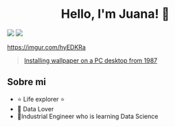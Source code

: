 <div align="center">
<h1 align="center">Hello, I'm <a >Juana!</a> 👋</h1>
</div>

<img src="https://i.imgur.com/weNbhGZ.png">

<img src="https://imgur.com/hyEDKRa">

https://imgur.com/hyEDKRa

<blockquote class="imgur-embed-pub" lang="en" data-id="a/jdtGiFS"  ><a href="//imgur.com/a/jdtGiFS">Installing wallpaper on a PC desktop from 1987</a></blockquote><script async src="//s.imgur.com/min/embed.js" charset="utf-8"></script>

## Sobre mi

- ⭐ Life explorer ⭐ 
- 📲 Data Lover
- 🌱Industrial Engineer who is learning Data Science 
<br>

